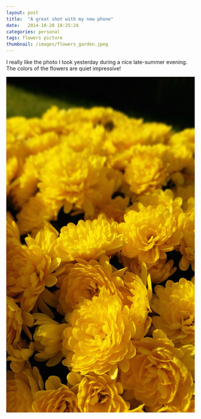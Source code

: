 ```yaml
---
layout: post
title:  "A great shot with my new phone"
date:   2014-10-20 18:25:24
categories: personal
tags: flowers picture
thumbnail: /images/flowers_garden.jpeg 
---
```

I really like the photo I took yesterday during a nice late-summer evening. The colors of the flowers are quiet impressive!

<img class="stretch" src="/images/flowers_garden.jpeg"/>
